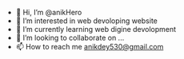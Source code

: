 - 👋 Hi, I’m @anikHero
- 👀 I’m interested in web devoloping website
- 🌱 I’m currently learning web digine devolopment
- 💞️ I’m looking to collaborate on ...
- 📫 How to reach me anikdey530@gmail.com

